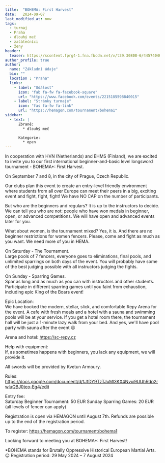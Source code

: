 ```yaml
---
title:  "BOHEMA: First Harvest"
date:   2024-09-07
last_modified_at: now
tags:
  - turnaj
  - Praha
  - dlouhý meč
  - začátečníci
  - ženy
header:
  teaser: https://scontent.fprg4-1.fna.fbcdn.net/v/t39.30808-6/445740402_423075767267136_5697957349484550483_n.jpg?_nc_cat=105&ccb=1-7&_nc_sid=75d36f&_nc_ohc=Li14He0y0GgQ7kNvgEeVR3j&_nc_ht=scontent.fprg4-1.fna&oh=00_AYCY1YpvvKeAu44C4Ozwo_D6DPdoHfJg9TO0a_zgUfPDUQ&oe=66818043
author_profile: true
author:
  name: "Základní údaje"
  bio: ""
  location : "Praha"
  links:
    - label: "Událost"
      icon: "fab fa-fw fa-facebook-square"
      url: "https://www.facebook.com/events/2215185598840015"
    - label: "Stránky turnaje"
      icon: "fas fa-fw fa-link"
      url: "https://hemagon.com/tournament/bohema1"
sidebar:
  - text: |
      Zbraně:
        * dlouhý meč

      Kategorie:
        * open
---
```


In cooperation with HVN (Netherlands) and EHMS (Finland), we are excited to invite you to our first international beginner-and-basic level longsword tournament - BOHEMA*: First Harvest.

On September 7 and 8, in the city of Prague, Czech Republic.

Our clubs plan this event to create an entry-level friendly environment where students from all over Europe can meet their peers in a big, exciting event and fight, fight, fight! We have NO CAP on the number of participants.

But who are the beginners and regulars? It is up to the instructors to decide. We can tell you who are not: people who have won medals in beginner, open, or advanced competitions. We will have open and advanced events later for you.

What about women, is the tournament mixed? Yes, it is. And there are no beginner restrictions for women fencers. Please, come and fight as much as you want. We need more of you in HEMA.

On Saturday - The Tournament.  
Large pools of 7 fencers, everyone goes to eliminations, final pools, and unlimited sparrings on both days of the event. You will probably have some of the best judging possible with all instructors judging the fights.

On Sunday - Sparring Games.  
Spar as long and as much as you can with instructors and other students. Participate in different sparring games until you faint from exhaustion, including epic King of the Boars event!

Epic Location:  
We have booked the modern, stellar, slick, and comfortable Repy Arena for the event. A cafe with fresh meals and a hotel with a sauna and swimming pools will be at your service. If you get a hotel room there, the tournament hall will be just a 1-minute lazy walk from your bed. And yes, we'll have pool party with sauna after the event 😉

Arena and hotel: <https://sc-repy.cz>

Help with equipment:  
If, as sometimes happens with beginners, you lack any equipment, we will provide it.


All swords will be provided by Kvetun Armoury.

Rules: <https://docs.google.com/document/d/1JfDY9TzTJuMl3KX4Nvxi9UUhRdp2rwluQBJ0teo-Eg4/edit>

Entry fee:  
Saturday Beginner Tournament: 50 EUR
Sunday Sparring Games: 20 EUR (all levels of fencer can apply)

Registration is open via HEMAGON until August 7th. Refunds are possible up to the end of the registration period.

To register: <https://hemagon.com/tournament/bohema1>

Looking forward to meeting you at BOHEMA*: First Harvest!

*BOHEMA stands for Brutally Oppressive Historical European Martial Arts. 😉
Registration period: 29 May 2024 – 7 August 2024